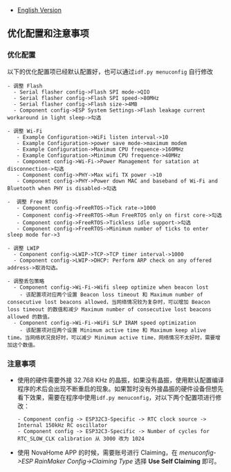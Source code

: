 - [English Version](./Optimized%20configuration%20and%20note_EN.md)
## 优化配置和注意事项

### 优化配置

以下的优化配置项已经默认配置好，也可以通过`idf.py menuconfig` 自行修改

```
- 调整 Flash  
  - Serial flasher config->Flash SPI mode->QIO
  - Serial flasher config->Flash SPI speed->80MHz
  - Serial flasher config->Flash size->4MB
  - Component config->ESP System Settings->Flash leakage current workaround in light sleep->勾选

- 调整 Wi-Fi
   - Example Configuration->WiFi listen interval->10
   - Example Configuration->power save mode->maximum modem
   - Example Configuration->Maximum CPU frequence->160MHz
   - Example Configuration->Minimum CPU frequence->40MHz 
   - Component config->Wi-Fi->Power Management for satation at disconnection->勾选
   - Component config->PHY->Max wifi TX power ->10
   - Component config->PHY->Power down MAC and baseband of Wi-Fi and Bluetooth when PHY is disabled->勾选

-  调整 Free RTOS
   - Component config->FreeRTOS->Tick rate->1000
   - Component config->FreeRTOS->Run FreeRTOS only on first core->勾选
   - Component config->FreeRTOS->Tickless idle support->勾选
   - Component config->FreeRTOS->Minimum number of ticks to enter sleep mode for->3

- 调整 LWIP
  - Component config->LWIP->TCP->TCP timer interval->1000
  - Component config->LWIP->DHCP: Perform ARP check on any offered address->取消勾选。

- 调整丢包策略
  - Component config->Wi-Fi->Wifi sleep optimize when beacon lost  
    - 该配置项对应两个设置 Beacon loss timeout 和 Maximum number of consecutive lost beacons allowed，当网络情况较为复杂时，可以增加 Beacon loss timeout 的数值和减少 Maximum number of consecutive lost beacons allowed 的数值。
  - Component config->Wi-Fi->WiFi SLP IRAM speed optimization
    - 该配置项对应两个设置 Minimum active time 和 Maximum keep alive time。当网络状况良好时，可以减少 Minimum active time，网络情况不太好时，需要增加这个数值。
```

### 注意事项

- 使用的硬件需要外接 32.768 KHz 的晶振，如果没有晶振，使用默认配置编译程序的术后会出现不断重启的现象。如果暂时没有外接晶振的硬件设备但想先看下效果，需要在程序中使用`idf.py menuconfig`，对以下两个配置项进行修改：

  ```
  - Component config -> ESP32C3-Specific -> RTC clock source -> Internal 150kHz RC oscillator
  - Component config -> ESP32C3-Specific -> Number of cycles for RTC_SLOW_CLK calibration 从 3000 改为 1024
  ```

- 使用 NovaHome APP 的时候，需要账号进行 Claiming，在 *menuconfig->ESP RainMaker Config->Claiming Type* 选择 **Use Self Claiming** 即可。

  








